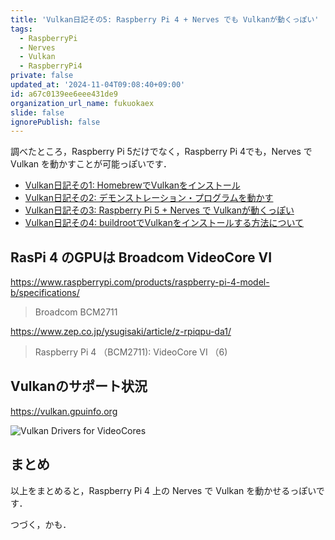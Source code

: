 ```yaml
---
title: 'Vulkan日記その5: Raspberry Pi 4 + Nerves でも Vulkanが動くっぽい'
tags:
  - RaspberryPi
  - Nerves
  - Vulkan
  - RaspberryPi4
private: false
updated_at: '2024-11-04T09:08:40+09:00'
id: a67c0139ee6eee431de9
organization_url_name: fukuokaex
slide: false
ignorePublish: false
---
```

調べたところ，Raspberry Pi 5だけでなく，Raspberry Pi 4でも，Nerves で Vulkan を動かすことが可能っぽいです．

- [Vulkan日記その1: HomebrewでVulkanをインストール](https://qiita.com/zacky1972/items/967d6ea213ee658bfa43)
- [Vulkan日記その2: デモンストレーション・プログラムを動かす](https://qiita.com/zacky1972/items/65ac97e850441958a7ea)
- [Vulkan日記その3: Raspberry Pi 5 + Nerves で Vulkanが動くっぽい](https://qiita.com/zacky1972/items/1b76e79b47fd58f90c80)
- [Vulkan日記その4: buildrootでVulkanをインストールする方法について](https://qiita.com/zacky1972/items/85bbcb135db4f90ad09e)

## RasPi 4 のGPUは Broadcom VideoCore VI

https://www.raspberrypi.com/products/raspberry-pi-4-model-b/specifications/

> Broadcom BCM2711

https://www.zep.co.jp/ysugisaki/article/z-rpiqpu-da1/

> Raspberry Pi 4 （BCM2711): VideoCore VI （6)

## Vulkanのサポート状況

https://vulkan.gpuinfo.org

![Vulkan Drivers for VideoCores](https://qiita-image-store.s3.ap-northeast-1.amazonaws.com/0/55223/f4e32196-d3b4-602e-2b1c-1a9a23d5f94e.png)


## まとめ

以上をまとめると，Raspberry Pi 4 上の Nerves で Vulkan を動かせるっぽいです．

つづく，かも．
